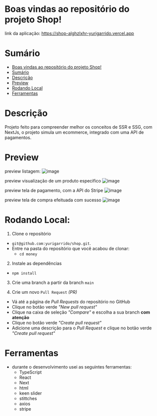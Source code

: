# Boas vindas ao repositório do projeto Shop!

link da aplicação: https://shop-alghzlxhr-yurigarrido.vercel.app


# Sumário

- [Boas vindas ao repositório do projeto Shop!](#boas-vindas-ao-repositório-do-projeto-shop)
- [Sumário](#sumário)
- [Descrição](#descrição)
- [Preview](#preview)
- [Rodando Local](#rodando-local)
- [Ferramentas](#ferramentas)


# Descrição

Projeto feito para compreender melhor os conceitos de SSR e SSG, com NextJs, o projeto simula um ecommerce, integrado com uma API de pagamentos.


# Preview

preview listagem:
![image](https://github.com/yurigarrido/shop/assets/81384601/d577024f-30f1-4971-af1d-523b0d492b68)

preview visualização de um produto especifico
![image](https://github.com/yurigarrido/shop/assets/81384601/21037bc8-27d9-47b3-ada1-38d0f054907e)

preview tela de pagamento, com a API do Stripe
![image](https://github.com/yurigarrido/shop/assets/81384601/027eb4a1-1c5f-4317-b256-bfc324e5df6b)

preview tela de compra efeituada com sucesso
![image](https://github.com/yurigarrido/shop/assets/81384601/23e5724d-b3c5-4bed-8d8d-47b59556027e)


# Rodando Local:

1. Clone o repositório

- `git@github.com:yurigarrido/shop.git`.
- Entre na pasta do repositório que você acabou de clonar:
  - `cd money`

2. Instale as dependências

- `npm install`

3. Crie uma branch a partir da branch `main`


4. Crie um novo `Pull Request` _(PR)_

- Vá até a página de _Pull Requests_ do repositório no GitHub
- Clique no botão verde _"New pull request"_
- Clique na caixa de seleção _"Compare"_ e escolha a sua branch **com atenção**
- Clique no botão verde _"Create pull request"_
- Adicione uma descrição para o _Pull Request_ e clique no botão verde _"Create pull request"_


# Ferramentas

- durante o desenvolvimento usei as seguintes ferramentas:
  - TypeScript
  - React
  - Next
  - html
  - keen slider
  - stittches
  - axios
  - stripe
